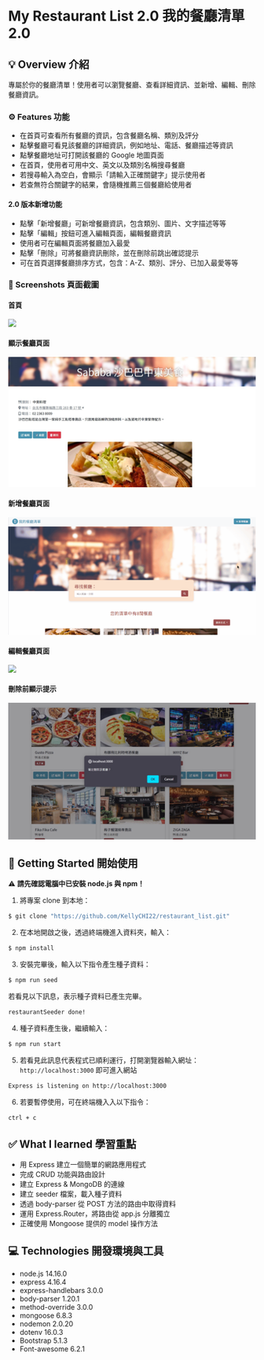 # My Restaurant List 2.0 我的餐廳清單 2.0

## 💡 Overview 介紹

專屬於你的餐廳清單！使用者可以瀏覽餐廳、查看詳細資訊、並新增、編輯、刪除餐廳資訊。

### ⚙️ Features 功能

- 在首頁可查看所有餐廳的資訊，包含餐廳名稱、類別及評分
- 點擊餐廳可看見該餐廳的詳細資訊，例如地址、電話、餐廳描述等資訊
- 點擊餐廳地址可打開該餐廳的 Google 地圖頁面
- 在首頁，使用者可用中文、英文以及類別名稱搜尋餐廳
- 若搜尋輸入為空白，會顯示「請輸入正確關鍵字」提示使用者
- 若查無符合關鍵字的結果，會隨機推薦三個餐廳給使用者

#### 2.0 版本新增功能
- 點擊「新增餐廳」可新增餐廳資訊，包含類別、圖片、文字描述等等
- 點擊「編輯」按鈕可進入編輯頁面，編輯餐廳資訊
- 使用者可在編輯頁面將餐廳加入最愛
- 點擊「刪除」可將餐廳資訊刪除，並在刪除前跳出確認提示
- 可在首頁選擇餐廳排序方式，包含：A-Z、類別、評分、已加入最愛等等

### 👀 Screenshots 頁面截圖
#### 首頁
![](public/screenshots/screenrecord_1.gif)
#### 顯示餐廳頁面
![](public/screenshots/screenshot_1.jpg)
#### 新增餐廳頁面
![](public/screenshots/screenrecord_2.gif)
#### 編輯餐廳頁面
![](public/screenshots/screenrecord_3.gif)
#### 刪除前顯示提示
![](public/screenshots/screenshot_2.jpg)

## 🚀 Getting Started 開始使用

⚠️ **請先確認電腦中已安裝 node.js 與 npm！**

1. 將專案 clone 到本地：

```bash
$ git clone "https://github.com/KellyCHI22/restaurant_list.git"
```
2. 在本地開啟之後，透過終端機進入資料夾，輸入：

```bash
$ npm install
```

3. 安裝完畢後，輸入以下指令產生種子資料：

```bash
$ npm run seed
```
若看見以下訊息，表示種子資料已產生完畢。
```bash
restaurantSeeder done!
```

4. 種子資料產生後，繼續輸入：

```bash
$ npm run start
```

5. 若看見此訊息代表程式已順利運行，打開瀏覽器輸入網址：`http://localhost:3000` 即可進入網站

```bash
Express is listening on http://localhost:3000
```

6. 若要暫停使用，可在終端機入入以下指令：

```bash
ctrl + c
```
## ✅ What I learned 學習重點
* 用 Express 建立一個簡單的網路應用程式
* 完成 CRUD 功能與路由設計
* 建立 Express & MongoDB 的連線
* 建立 seeder 檔案，載入種子資料
* 透過 body-parser 從 POST 方法的路由中取得資料
* 運用 Express.Router，將路由從 app.js 分離獨立
* 正確使用 Mongoose 提供的 model 操作方法

## 💻 Technologies 開發環境與工具

- node.js 14.16.0
- express 4.16.4
- express-handlebars 3.0.0
- body-parser 1.20.1
- method-override 3.0.0
- mongoose 6.8.3
- nodemon 2.0.20
- dotenv 16.0.3
- Bootstrap 5.1.3
- Font-awesome 6.2.1